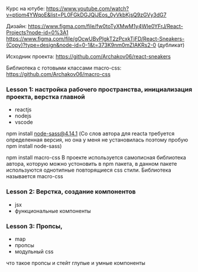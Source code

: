 Курс на ютубе:
https://www.youtube.com/watch?v=ptiom4YWqoE&list=PL0FGkDGJQjJEos_0yVkbKjsQ9zGVy3dG7

Дизайн: 
https://www.figma.com/file/fw0toTyXMwM1y4WIe0YFrJ/React-Projects?node-id=0%3A1
https://www.figma.com/file/gOcwUBvPlgkT2zPcxkTjFD/React-Sneakers-(Copy)?type=design&node-id=0-1&t=373K9nm0mZIAKRs2-0 (дубликат)

Исходник проекта: 
https://github.com/Archakov06/react-sneakers

Библиотека с готовыми классами macro-css: 
https://github.com/Archakov06/macro-css



### Lesson 1: настройка рабочего пространства, инициализация проекта, верстка главной
- reactjs
- nodejs
- vscode

npm install node-sass@4.14.1 (Со слов автора для reacta требуется определенная версия, но она у меня не установилась поэтому пробую npm install node-sass)

npm install macro-css В проекте используется самописная библиотека автора, которую можно устоновить в npm пакета, в данном пакете используются однотипные повторящиеся css стили. Библиотека называется macro-css



### Lesson 2: Верстка, создание компонентов
- jsx
- функциональные компоненты



### Lesson 3: Пропсы, 

- map
- пропсы
- модульный css

что такое пропсы и стейт
глупые и умные компоненты








